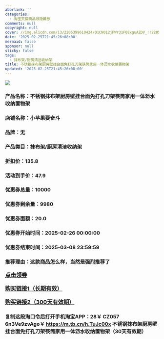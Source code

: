 ```yaml
---
abbrlink: ''
categories:
  - 淘宝天猫商品领隐藏券
comments: null
copyright: null
cover: //img.alicdn.com/i3/2205399610424/O1CN012jPWr31F0ExguAZDV_!!2205399610424.jpg
date: '2025-02-25T21:45:26+08:00'
mermaid: false
sponsor: null
sticky: false
tags:
  - 抹布架/厨房清洁收纳架
title: 不锈钢抹布架厨房壁挂台面免打孔刀架筷筒家用一体沥水收纳置物架
updated: '2025-02-25T21:45:26+08:00'
--- 
```


![](//img.alicdn.com/i3/2205399610424/O1CN012jPWr31F0ExguAZDV_!!2205399610424.jpg)

### 产品名称：不锈钢抹布架厨房壁挂台面免打孔刀架筷筒家用一体沥水收纳置物架
### 店铺名称：小苹果要奋斗
### 品牌：无
### 产品类目：抹布架/厨房清洁收纳架
### 折扣价：135.8
### 活动到手价：47.9
### 优惠券总量：10000
### 优惠券剩余量：9980
### 优惠券面额：20.0
### 优惠券开始时间：2025-02-26 00:00:00	
### 优惠券结束时间：2025-03-08 23:59:59	
### 推荐理由：这款商品怎么样，当然是强烈推荐了

<p style="font-size: 18px; font-weight: bold;">
  <a href="https://uland.taobao.com/coupon/edetail?e=glz83NScz7WlhHvvyUNXZfh8CuWt5YH5OVuOuRD5gLJMmdsrkidbOWBzzpT26idJ3ZvMzaOnRZZ6wA3Aq4m5T4xxUVCBWz4V0XEuTtHxiSHkPD2DuP2SWa4pMjTkfNk6RSHvQe2jOLZ9pbNCYX0I%2BPP%2BWUTgK%2F%2B0I%2BtaUgbudUxA%2B536asYsLWVfKa%2BhVnNDfTFvBpFQgQdaQyI8%2Fg1pPpjB6TX2HR3QQ5WKStDdyeTLAJho1Tgm24y1rRo98IyIzxHHRjXbSzC3GXpSbfs48uAFvek4MnOFSLX5yhP6Msm6thR6g57I3JWAzQsPBOWuZhhhIet7ypxH9TgzspYS3SUzVkkdwsIm&traceId=0b515d4517407227641888116d126c&union_lens=lensId%3AOPT%401740722768%400b5ff1d3_0e2c_1954b29892b_c296%4001%40eyJmbG9vcklkIjo3MzM1NH0ie" target="_blank">点击领券</a>
</p>
<p style="font-size: 18px; font-weight: bold;">
  <a href="https://s.click.taobao.com/t?e=m%3D2%26s%3DN8qHqpGZ27Zw4vFB6t2Z2ueEDrYVVa64LKpWJ%2Bin0XLjf2vlNIV67uW8xal2bDKcwSB8%2FImevID3ID%2FV1RqsF4wnCJeELi4I%2FIEn%2BS1IjHAB0ghlTd7WlZVm%2FOAUUFw71qrpxiwMoCNxc1AtbZGVS4qXup4p6cySfXr%2BoclJW8TNEPXytV9ALoS4zvCRUrquN8xUtHcnvsRaQa20QxnCWu877tClD%2BGpaF%2BnPbpq8RpVNTXfiHzgkqVZvtfboy1cxng%2ByEYVfnqPgysBSxHfUOXVLEPDWL24%2FufIeaShmLvWGPPZ03CRxC57FNqgqQWeK86YvYG2BpXGDmntuH4VtA%3D%3D" target="_blank">购买链接1（长期有效）</a>
</p>
<p style="font-size: 18px; font-weight: bold;">
  <a href="https://s.click.taobao.com/GNtHRYs" target="_blank">购买链接2（300天有效期）</a>
</p>

### 复制这段淘口令后打开手机淘宝APP：28￥ CZ057 6n3Ve9zvAgo￥ https://m.tb.cn/h.TuJc00x  不锈钢抹布架厨房壁挂台面免打孔刀架筷筒家用一体沥水收纳置物架（30天有效期）
